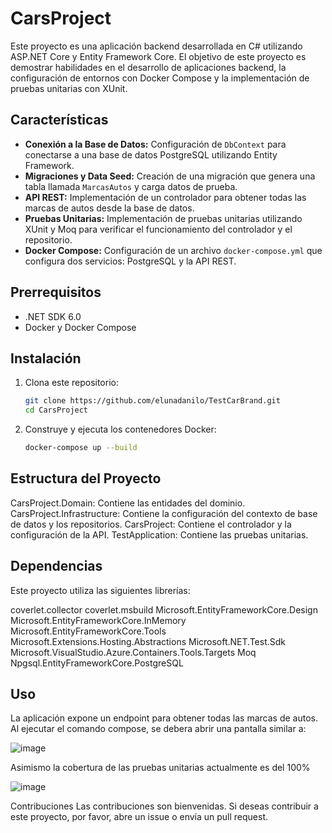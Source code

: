# CarsProject

Este proyecto es una aplicación backend desarrollada en C# utilizando ASP.NET Core y Entity Framework Core. El objetivo de este proyecto es demostrar habilidades en el desarrollo de aplicaciones backend, la configuración de entornos con Docker Compose y la implementación de pruebas unitarias con XUnit.

## Características

- **Conexión a la Base de Datos:** Configuración de `DbContext` para conectarse a una base de datos PostgreSQL utilizando Entity Framework.
- **Migraciones y Data Seed:** Creación de una migración que genera una tabla llamada `MarcasAutos` y carga datos de prueba.
- **API REST:** Implementación de un controlador para obtener todas las marcas de autos desde la base de datos.
- **Pruebas Unitarias:** Implementación de pruebas unitarias utilizando XUnit y Moq para verificar el funcionamiento del controlador y el repositorio.
- **Docker Compose:** Configuración de un archivo `docker-compose.yml` que configura dos servicios: PostgreSQL y la API REST.

## Prerrequisitos

- .NET SDK 6.0
- Docker y Docker Compose

## Instalación

1. Clona este repositorio:
    ```bash
    git clone https://github.com/elunadanilo/TestCarBrand.git
    cd CarsProject
    ```

2. Construye y ejecuta los contenedores Docker:
    ```bash
    docker-compose up --build
    ```

## Estructura del Proyecto
CarsProject.Domain: Contiene las entidades del dominio.
CarsProject.Infrastructure: Contiene la configuración del contexto de base de datos y los repositorios.
CarsProject: Contiene el controlador y la configuración de la API.
TestApplication: Contiene las pruebas unitarias.

## Dependencias
Este proyecto utiliza las siguientes librerías:

coverlet.collector
coverlet.msbuild
Microsoft.EntityFrameworkCore.Design
Microsoft.EntityFrameworkCore.InMemory
Microsoft.EntityFrameworkCore.Tools
Microsoft.Extensions.Hosting.Abstractions
Microsoft.NET.Test.Sdk
Microsoft.VisualStudio.Azure.Containers.Tools.Targets
Moq
Npgsql.EntityFrameworkCore.PostgreSQL

## Uso

La aplicación expone un endpoint para obtener todas las marcas de autos. Al ejecutar el comando compose, se debera abrir una pantalla similar a:

![image](https://github.com/elunadanilo/TestCarBrand/assets/60908456/a9e555ce-cd58-46cb-a2f6-0e40f32b337a)

Asimismo la cobertura de las pruebas unitarias actualmente es del 100%

![image](https://github.com/elunadanilo/TestCarBrand/assets/60908456/fd9f4033-d66f-46fb-909e-a532f5d7fec1)


Contribuciones
Las contribuciones son bienvenidas. Si deseas contribuir a este proyecto, por favor, abre un issue o envía un pull request.

